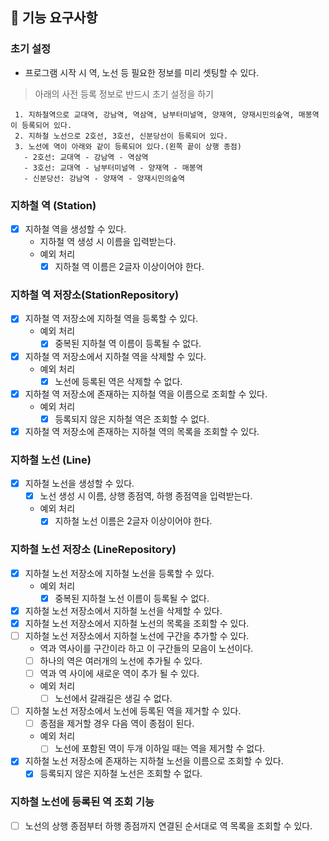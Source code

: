 ## 🚀 기능 요구사항

### 초기 설정 
- 프로그램 시작 시 역, 노선 등 필요한 정보를 미리 셋팅할 수 있다.

> 아래의 사전 등록 정보로 반드시 초기 설정을 하기
>
```
 1. 지하철역으로 교대역, 강남역, 역삼역, 남부터미널역, 양재역, 양재시민의숲역, 매봉역이 등록되어 있다.
 2. 지하철 노선으로 2호선, 3호선, 신분당선이 등록되어 있다.
 3. 노선에 역이 아래와 같이 등록되어 있다.(왼쪽 끝이 상행 종점)
   - 2호선: 교대역 - 강남역 - 역삼역
   - 3호선: 교대역 - 남부터미널역 - 양재역 - 매봉역
   - 신분당선: 강남역 - 양재역 - 양재시민의숲역
 ```
  
### 지하철 역 (Station)
- [x] 지하철 역을 생성할 수 있다.
    - 지하철 역 생성 시 이름을 입력받는다. 
    - 예외 처리
        - [x] 지하철 역 이름은 2글자 이상이어야 한다.

### 지하철 역 저장소(StationRepository)
- [x] 지하철 역 저장소에 지하철 역을 등록할 수 있다.
    - 예외 처리
        - [x] 중복된 지하철 역 이름이 등록될 수 없다.
- [x] 지하철 역 저장소에서 지하철 역을 삭제할 수 있다. 
    - 예외 처리
        - [x] 노선에 등록된 역은 삭제할 수 없다.
- [x] 지하철 역 저장소에 존재하는 지하철 역을 이름으로 조회할 수 있다.
    - 예외 처리
        - [x] 등록되지 않은 지하철 역은 조회할 수 없다.
- [x] 지하철 역 저장소에 존재하는 지하철 역의 목록을 조회할 수 있다.

### 지하철 노선 (Line)
- [x] 지하철 노선을 생성할 수 있다.
    - [x] 노선 생성 시 이름, 상행 종점역, 하행 종점역을 입력받는다. 
    - 예외 처리
        - [x] 지하철 노선 이름은 2글자 이상이어야 한다.

### 지하철 노선 저장소 (LineRepository)
- [x] 지하철 노선 저장소에 지하철 노선을 등록할 수 있다.
    - 예외 처리
        - [x] 중복된 지하철 노선 이름이 등록될 수 없다.
- [x] 지하철 노선 저장소에서 지하철 노선을 삭제할 수 있다.
- [x] 지하철 노선 저장소에서 지하철 노선의 목록을 조회할 수 있다.
- [ ] 지하철 노선 저장소에서 지하철 노선에 구간을 추가할 수 있다.
    - 역과 역사이를 구간이라 하고 이 구간들의 모음이 노선이다.
    - [ ] 하나의 역은 여러개의 노선에 추가될 수 있다.
    - [ ] 역과 역 사이에 새로운 역이 추가 될 수 있다.
    - 예외 처리
        - [ ] 노선에서 갈래길은 생길 수 없다.
- [ ] 지하철 노선 저장소에서 노선에 등록된 역을 제거할 수 있다.
    - [ ] 종점을 제거할 경우 다음 역이 종점이 된다.
    - 예외 처리
        - [ ] 노선에 포함된 역이 두개 이하일 때는 역을 제거할 수 없다. 
- [x] 지하철 노선 저장소에 존재하는 지하철 노선을 이름으로 조회할 수 있다.
    - [x] 등록되지 않은 지하철 노선은 조회할 수 없다.

### 지하철 노선에 등록된 역 조회 기능
- [ ] 노선의 상행 종점부터 하행 종점까지 연결된 순서대로 역 목록을 조회할 수 있다.